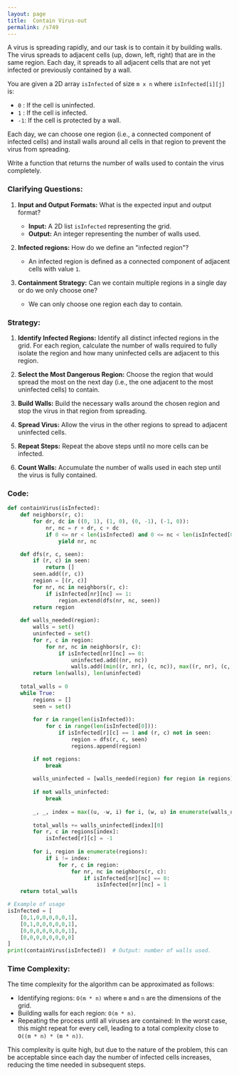 ```yaml
---
layout: page
title:  Contain Virus-out
permalink: /s749
---
```

A virus is spreading rapidly, and our task is to contain it by building walls. The virus spreads to adjacent cells (up, down, left, right) that are in the same region. Each day, it spreads to all adjacent cells that are not yet infected or previously contained by a wall.

You are given a 2D array `isInfected` of size `m x n` where `isInfected[i][j]` is:

- `0` : If the cell is uninfected.
- `1` : If the cell is infected.
- `-1`: If the cell is protected by a wall.

Each day, we can choose one region (i.e., a connected component of infected cells) and install walls around all cells in that region to prevent the virus from spreading. 

Write a function that returns the number of walls used to contain the virus completely.

### Clarifying Questions:
1. **Input and Output Formats:** What is the expected input and output format?
   - **Input:** A 2D list `isInfected` representing the grid.
   - **Output:** An integer representing the number of walls used.

2. **Infected regions:** How do we define an "infected region"?
   - An infected region is defined as a connected component of adjacent cells with value `1`.

3. **Containment Strategy:** Can we contain multiple regions in a single day or do we only choose one?
   - We can only choose one region each day to contain.

### Strategy:
1. **Identify Infected Regions:** Identify all distinct infected regions in the grid. For each region, calculate the number of walls required to fully isolate the region and how many uninfected cells are adjacent to this region.

2. **Select the Most Dangerous Region:** Choose the region that would spread the most on the next day (i.e., the one adjacent to the most uninfected cells) to contain.

3. **Build Walls:** Build the necessary walls around the chosen region and stop the virus in that region from spreading.

4. **Spread Virus:** Allow the virus in the other regions to spread to adjacent uninfected cells.

5. **Repeat Steps:** Repeat the above steps until no more cells can be infected.

6. **Count Walls:** Accumulate the number of walls used in each step until the virus is fully contained.

### Code:
```python
def containVirus(isInfected):
    def neighbors(r, c):
        for dr, dc in ((0, 1), (1, 0), (0, -1), (-1, 0)):
            nr, nc = r + dr, c + dc
            if 0 <= nr < len(isInfected) and 0 <= nc < len(isInfected[0]):
                yield nr, nc

    def dfs(r, c, seen):
        if (r, c) in seen:
            return []
        seen.add((r, c))
        region = [(r, c)]
        for nr, nc in neighbors(r, c):
            if isInfected[nr][nc] == 1:
                region.extend(dfs(nr, nc, seen))
        return region
    
    def walls_needed(region):
        walls = set()
        uninfected = set()
        for r, c in region:
            for nr, nc in neighbors(r, c):
                if isInfected[nr][nc] == 0:
                    uninfected.add((nr, nc))
                    walls.add((min((r, nr), (c, nc)), max((r, nr), (c, nc))))
        return len(walls), len(uninfected)
    
    total_walls = 0
    while True:
        regions = []
        seen = set()
        
        for r in range(len(isInfected)):
            for c in range(len(isInfected[0])):
                if isInfected[r][c] == 1 and (r, c) not in seen:
                    region = dfs(r, c, seen)
                    regions.append(region)

        if not regions:
            break
        
        walls_uninfected = [walls_needed(region) for region in regions]
        
        if not walls_uninfected:
            break
        
        _, _, index = max((u, -w, i) for i, (w, u) in enumerate(walls_uninfected))
        
        total_walls += walls_uninfected[index][0]
        for r, c in regions[index]:
            isInfected[r][c] = -1
            
        for i, region in enumerate(regions):
            if i != index:
                for r, c in region:
                    for nr, nc in neighbors(r, c):
                        if isInfected[nr][nc] == 0:
                            isInfected[nr][nc] = 1
    return total_walls

# Example of usage
isInfected = [
    [0,1,0,0,0,0,0,1],
    [0,1,0,0,0,0,0,1],
    [0,0,0,0,0,0,0,1],
    [0,0,0,0,0,0,0,0]
]
print(containVirus(isInfected))  # Output: number of walls used.
```

### Time Complexity:
The time complexity for the algorithm can be approximated as follows:
- Identifying regions: `O(m * n)` where `m` and `n` are the dimensions of the grid.
- Building walls for each region: `O(m * n)`.
- Repeating the process until all viruses are contained: In the worst case, this might repeat for every cell, leading to a total complexity close to `O((m * n) * (m * n))`.

This complexity is quite high, but due to the nature of the problem, this can be acceptable since each day the number of infected cells increases, reducing the time needed in subsequent steps.